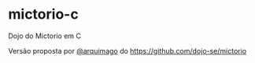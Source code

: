 # mictorio-c

Dojo do Mictorio em C

Versão proposta por [@arquimago](http://github.com/arquimago) do https://github.com/dojo-se/mictorio

